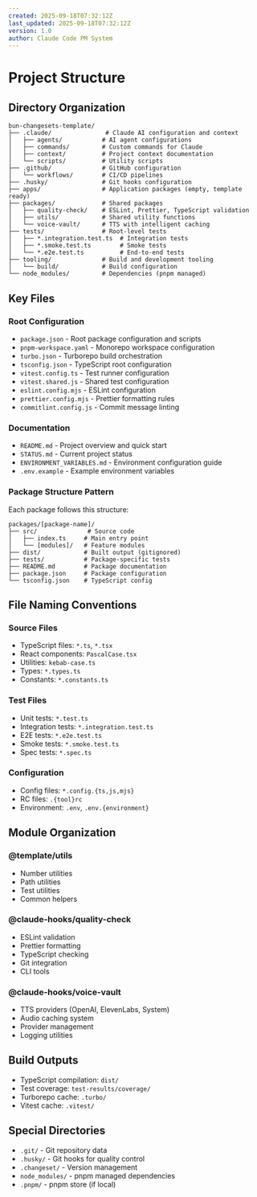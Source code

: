 ```yaml
---
created: 2025-09-18T07:32:12Z
last_updated: 2025-09-18T07:32:12Z
version: 1.0
author: Claude Code PM System
---
```


# Project Structure

## Directory Organization

```
bun-changesets-template/
├── .claude/               # Claude AI configuration and context
│   ├── agents/           # AI agent configurations
│   ├── commands/         # Custom commands for Claude
│   ├── context/          # Project context documentation
│   └── scripts/          # Utility scripts
├── .github/              # GitHub configuration
│   └── workflows/        # CI/CD pipelines
├── .husky/               # Git hooks configuration
├── apps/                 # Application packages (empty, template ready)
├── packages/             # Shared packages
│   ├── quality-check/    # ESLint, Prettier, TypeScript validation
│   ├── utils/            # Shared utility functions
│   └── voice-vault/      # TTS with intelligent caching
├── tests/                # Root-level tests
│   ├── *.integration.test.ts  # Integration tests
│   ├── *.smoke.test.ts        # Smoke tests
│   └── *.e2e.test.ts          # End-to-end tests
├── tooling/              # Build and development tooling
│   └── build/            # Build configuration
└── node_modules/         # Dependencies (pnpm managed)
```

## Key Files

### Root Configuration

- `package.json` - Root package configuration and scripts
- `pnpm-workspace.yaml` - Monorepo workspace configuration
- `turbo.json` - Turborepo build orchestration
- `tsconfig.json` - TypeScript root configuration
- `vitest.config.ts` - Test runner configuration
- `vitest.shared.js` - Shared test configuration
- `eslint.config.mjs` - ESLint configuration
- `prettier.config.mjs` - Prettier formatting rules
- `commitlint.config.js` - Commit message linting

### Documentation

- `README.md` - Project overview and quick start
- `STATUS.md` - Current project status
- `ENVIRONMENT_VARIABLES.md` - Environment configuration guide
- `.env.example` - Example environment variables

### Package Structure Pattern

Each package follows this structure:

```
packages/[package-name]/
├── src/              # Source code
│   ├── index.ts     # Main entry point
│   └── [modules]/   # Feature modules
├── dist/            # Built output (gitignored)
├── tests/           # Package-specific tests
├── README.md        # Package documentation
├── package.json     # Package configuration
└── tsconfig.json    # TypeScript config
```

## File Naming Conventions

### Source Files

- TypeScript files: `*.ts`, `*.tsx`
- React components: `PascalCase.tsx`
- Utilities: `kebab-case.ts`
- Types: `*.types.ts`
- Constants: `*.constants.ts`

### Test Files

- Unit tests: `*.test.ts`
- Integration tests: `*.integration.test.ts`
- E2E tests: `*.e2e.test.ts`
- Smoke tests: `*.smoke.test.ts`
- Spec tests: `*.spec.ts`

### Configuration

- Config files: `*.config.{ts,js,mjs}`
- RC files: `.{tool}rc`
- Environment: `.env`, `.env.{environment}`

## Module Organization

### @template/utils

- Number utilities
- Path utilities
- Test utilities
- Common helpers

### @claude-hooks/quality-check

- ESLint validation
- Prettier formatting
- TypeScript checking
- Git integration
- CLI tools

### @claude-hooks/voice-vault

- TTS providers (OpenAI, ElevenLabs, System)
- Audio caching system
- Provider management
- Logging utilities

## Build Outputs

- TypeScript compilation: `dist/`
- Test coverage: `test-results/coverage/`
- Turborepo cache: `.turbo/`
- Vitest cache: `.vitest/`

## Special Directories

- `.git/` - Git repository data
- `.husky/` - Git hooks for quality control
- `.changeset/` - Version management
- `node_modules/` - pnpm managed dependencies
- `.pnpm/` - pnpm store (if local)
